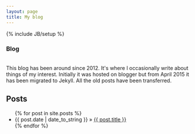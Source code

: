 ```yaml
---
layout: page
title: My blog
---
```

{% include JB/setup %}
    
### Blog

<br>
This blog has been around since 2012. It's where I occasionally write about things of my interest. 
Initially it was hosted on blogger but from April 2015 it has been migrated to Jekyll. All the old posts have been transferred.

## Posts

<ul class="posts">
  {% for post in site.posts %}
    <li><span>{{ post.date | date_to_string }}</span> &raquo; <a href="{{ BASE_PATH }}{{ post.url }}">{{ post.title }}</a></li>
  {% endfor %}
</ul>


